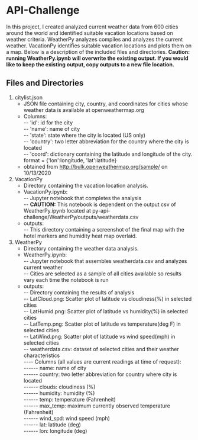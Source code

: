 # API-Challenge
In this project, I created analyzed current weather data from 600 cities around the world and identified suitable vacation locations based on weather criteria. WeatherPy analyzes compiles and analyzes the current weather. VacationPy identifies suitable vacation locations and plots them on a map. Below is a description of the included files and directories.
**Caution: running WeatherPy.ipynb will overwrite the existing output. If you would like to keep the existing output, copy outputs to a new file location.**
  
## Files and Directories
1. citylist.json
   - JSON file containing city, country, and coordinates for cities whose weather data is available at openweathermap.org
   - Columns:  
   -- 'id': id for the city  
   -- 'name': name of city  
   -- 'state': state where the city is located (US only)  
   -- 'country': two letter abbreviation for the country where the city is located  
   -- 'coord': dictionary containing the latitude and longitude of the city. format = {'lon':longitude, 'lat':latitude}  
   - obtained from http://bulk.openweathermap.org/sample/ on 10/13/2020
2. VacationPy
   - Directory containing the vacation location analysis. 
   - VacationPy.ipynb:  
   -- Jupyter notebook that completes the analysis  
   -- **CAUTION:** This notebook is dependent on the output csv of WeatherPy.ipynb located at py-api-challenge/WeatherPy/outputs/weatherdata.csv  
   - outputs:  
   -- This directory containing a screenshot of the final map with the hotel markers and humidity heat map overlaid.
3. WeatherPy
    - Directory containing the weather data analysis.
    - WeatherPy.ipynb:  
    -- Jupyter notebook that assembles weatherdata.csv and analyzes current weather  
    -- Cities are selected as a sample of all cities available so results vary each time the notebook is run  
    - outputs:  
    -- Directory containing the results of analysis  
    -- LatCloud.png: Scatter plot of latitude vs cloudiness(%) in selected cities  
    -- LatHumid.png: Scatter plot of latitude vs humidity(%) in selected cities  
    -- LatTemp.png: Scatter plot of latitude vs temperature(deg F) in selected cities  
    -- LatWind.png: Scatter plot of latitude vs wind speed(mph) in selected cities  
    -- weatherdata.csv: dataset of selected cities and their weather characteristics  
    ---- Columns (all values are current readings at time of request):  
    ------ name: name of city  
    ------ country: two letter abbreviation for country where city is located  
    ------ clouds: cloudiness (%)  
    ------ humidity: humidity (%)  
    ------ temp: temperature (Fahrenheit)  
    ------ max_temp: maximum currently observed temperature (Fahrenheit)  
    ------ wind_spd: wind speed (mph)  
    ------ lat: latitude (deg)  
    ------ lon: longitude (deg)

